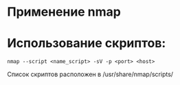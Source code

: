 # Применение nmap

# Использование скриптов:
```(bash)
nmap --script <name_script> -sV -p <port> <host>
```
Список скриптов расположен в /usr/share/nmap/scripts/
